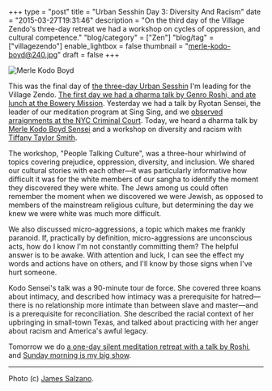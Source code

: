 +++
type = "post"
title = "Urban Sesshin Day 3: Diversity And Racism"
date = "2015-03-27T19:31:46"
description = "On the third day of the Village Zendo's three-day retreat we had a workshop on cycles of oppression, and cultural competence."
"blog/category" = ["Zen"]
"blog/tag" = ["villagezendo"]
enable_lightbox = false
thumbnail = "merle-kodo-boyd@240.jpg"
draft = false
+++

<p><img style="display:block; margin-left:auto; margin-right:auto;" src="merle-kodo-boyd.jpg" alt="Merle Kodo Boyd" title="Merle Kodo Boyd" /></p>
<p>This was the final day of <a href="http://villagezendo.org/2014/10/urban-sesshin-4/">the three-day Urban Sesshin</a> I'm leading for the Village Zendo. <a href="/blog/urban-sesshin-day-1-bowery-mission/">The first day we had a dharma talk by Genro Roshi, and ate lunch at the Bowery Mission</a>. Yesterday we had a talk by Ryotan Sensei, the leader of our meditation program at Sing Sing, and we <a href="/blog/urban-sesshin-day-2-nyc-criminal-court/">observed arraignments at the NYC Criminal Court</a>. Today, we heard a dharma talk by <a href="https://en.wikipedia.org/wiki/Merle_Kodo_Boyd">Merle Kodo Boyd Sensei</a> and a workshop on diversity and racism with <a href="https://www.linkedin.com/company/culture-learning-partners">Tiffany Taylor Smith</a>.</p>
<p>The workshop, "People Talking Culture", was a three-hour whirlwind of topics covering prejudice, oppression, diversity, and inclusion. We shared our cultural stories with each other&mdash;it was particularly informative how difficult it was for the white members of our sangha to identify the moment they discovered they were white. The Jews among us could often remember the moment when we discovered we were Jewish, as opposed to members of the mainstream religious culture, but determining the day we knew we were white was much more difficult.</p>
<p>We also discussed micro-aggressions, a topic which makes me frankly paranoid. If, practically by definition, micro-aggressions are unconscious acts, how do I know I'm not constantly committing them? The helpful answer is to be awake. With attention and luck, I can see the effect my words and actions have on others, and I'll know by those signs when I've hurt someone.</p>
<p>Kodo Sensei's talk was a 90-minute tour de force. She covered three koans about intimacy, and described how intimacy was a prerequisite for hatred&mdash;there is no relationship more intimate than between slave and master&mdash;and is a prerequisite for reconciliation. She described the racial context of her upbringing in small-town Texas, and talked about practicing with her anger about racism and America's awful legacy.</p>
<p>Tomorrow we do <a href="http://villagezendo.org/2014/10/zazenkai-4/">a one-day silent meditation retreat with a talk by Roshi</a>, and <a href="http://villagezendo.org/2014/10/shuso-hossen-for-a-jesse-jiryu-davis/">Sunday morning is my big show</a>.</p>
<hr />
<p>Photo (c) <a href="http://www.salzanophoto.com/">James Salzano</a>.</p>
    